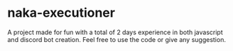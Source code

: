 # naka-executioner
A project made for fun with a total of 2 days experience in both javascript and discord bot creation.
Feel free to use the code or give any suggestion.
